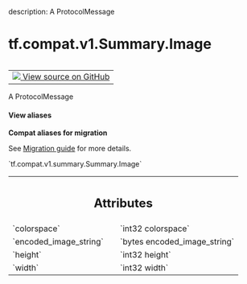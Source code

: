 description: A ProtocolMessage

<div itemscope itemtype="http://developers.google.com/ReferenceObject">
<meta itemprop="name" content="tf.compat.v1.Summary.Image" />
<meta itemprop="path" content="Stable" />
</div>

# tf.compat.v1.Summary.Image

<!-- Insert buttons and diff -->

<table class="tfo-notebook-buttons tfo-api nocontent" align="left">
<td>
  <a target="_blank" href="https://github.com/tensorflow/tensorflow/blob/r2.4/tensorflow/core/framework/summary.proto">
    <img src="https://www.tensorflow.org/images/GitHub-Mark-32px.png" />
    View source on GitHub
  </a>
</td>
</table>



A ProtocolMessage

<section class="expandable">
  <h4 class="showalways">View aliases</h4>
  <p>
<b>Compat aliases for migration</b>
<p>See
<a href="https://www.tensorflow.org/guide/migrate">Migration guide</a> for
more details.</p>
<p>`tf.compat.v1.summary.Summary.Image`</p>
</p>
</section>

<!-- Placeholder for "Used in" -->




<!-- Tabular view -->
 <table class="responsive fixed orange">
<colgroup><col width="214px"><col></colgroup>
<tr><th colspan="2"><h2 class="add-link">Attributes</h2></th></tr>

<tr>
<td>
`colorspace`
</td>
<td>
`int32 colorspace`
</td>
</tr><tr>
<td>
`encoded_image_string`
</td>
<td>
`bytes encoded_image_string`
</td>
</tr><tr>
<td>
`height`
</td>
<td>
`int32 height`
</td>
</tr><tr>
<td>
`width`
</td>
<td>
`int32 width`
</td>
</tr>
</table>



